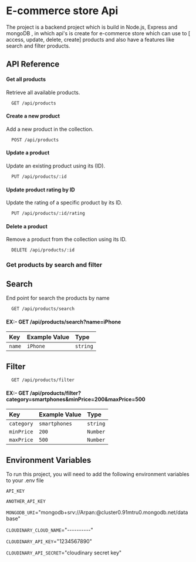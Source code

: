 
# E-commerce store Api

The project is a backend project which is build in Node.js, Express and mongoDB , in which api's is create for e-commerce store which can use to [ access, update, delete, create] products and also have a features like search and filter products.


## API Reference


#### Get all products
Retrieve all available products.
```http
  GET /api/products
```
#### Create a new product
Add a new product in the collection.
```http
  POST /api/products
```
#### Update a product
Update an existing product using its  (ID).
```http
  PUT /api/products/:id
```
#### Update product rating by ID
Update the rating of a specific product by its ID.
```http
  PUT /api/products/:id/rating
```
#### Delete a product
Remove a product from the collection using its ID.
```http
  DELETE /api/products/:id
```
### Get products by search and filter 
## Search
End point for search the products by name 
```http
  GET /api/products/search
```
#### EX:- GET /api/products/search?name=iPhone
| Key | Example Value  | Type                |
| :-------- | :------- | :------------------------- |
| `name` | `iPhone` | `string` |


## Filter
```http
  GET /api/products/filter
```
#### EX:- GET /api/products/filter?category=smartphones&minPrice=200&maxPrice=500

| Key | Example Value   | Type                       |
| :-------- | :------- | :-------------------------------- |
| `category`      | `smartphones` | `string` |
| `minPrice`      | `200` | `Number` |
| `maxPrice`      | `500` | `Number` |




## Environment Variables

To run this project, you will need to add the following environment variables to your .env file

`API_KEY`

`ANOTHER_API_KEY`

`MONGODB_URI`="mongodb+srv://Arpan:<password>@cluster0.91mtru0.mongodb.net/database"

`CLOUDINARY_CLOUD_NAME`="----------"

`CLOUDINARY_API_KEY`="1234567890"

`CLOUDINARY_API_SECRET`="cloudinary secret key"